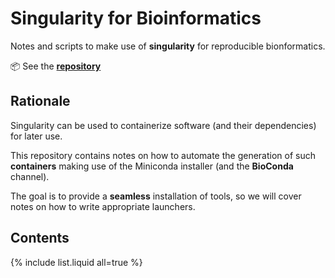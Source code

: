 
# Singularity for Bioinformatics

Notes and scripts to make use of **singularity**
for reproducible bionformatics.

:package: See the **[repository](https://github.com/telatin/singularities)**

## Rationale

Singularity can be used to containerize software (and their dependencies)
for later use.

This repository contains notes on how to automate the generation of such
**containers** making use of the Miniconda installer (and the
**BioConda** channel).

The goal is to provide a **seamless** installation of tools, so we will cover
notes on how to write appropriate launchers.


## Contents

{% include list.liquid all=true %}
